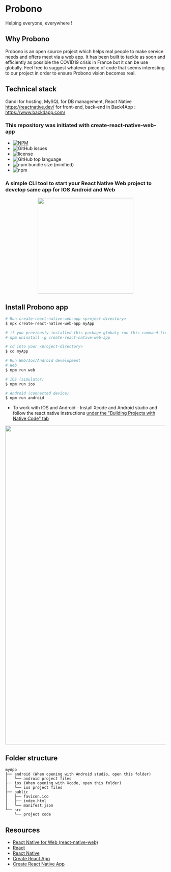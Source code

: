 # Probono
Helping everyone, everywhere !


## Why Probono
Probono is an open source project which helps real people to make service needs and offers meet via a web app. It has been built to tackle as soon and efficiently as possible the COVID19 crisis in France but it can be use globally. Feel free to suggest whatever piece of code that seems interesting to our project in order to ensure Probono vision becomes real.

## Technical stack
Gandi for hosting, MySQL for DB management, React Native https://reactnative.dev/ for front-end, back-end in Back4App : https://www.back4app.com/

### This repository was initiated with create-react-native-web-app

- [![NPM](https://nodei.co/npm/create-react-native-web-app.png)](https://npmjs.org/package/create-react-native-web-app)
- ![GitHub issues](https://img.shields.io/github/issues/orYoffe/create-react-native-web-app.svg)
- ![license](https://img.shields.io/github/license/orYoffe/create-react-native-web-app.svg)
- ![GitHub top language](https://img.shields.io/github/languages/top/orYoffe/create-react-native-web-app.svg)
- ![npm bundle size (minified)](https://img.shields.io/bundlephobia/min/create-react-native-web-app.svg)
- ![npm](https://img.shields.io/npm/v/create-react-native-web-app.svg)

### A simple CLI tool to start your React Native Web project to develop same app for IOS Android and Web

<p align="center" >
<img width="300"  src="https://raw.githubusercontent.com/orYoffe/create-react-native-web-app/master/template/src/logo.png">
</p>

## Install Probono app

```sh
# Run create-react-native-web-app <project-directory>
$ npx create-react-native-web-app myApp

# if you previously installed this package globaly run this command first to uninstall the previous version:
# npm uninstall -g create-react-native-web-app

# cd into your <project-directory>
$ cd myApp

# Run Web/Ios/Android development
# Web
$ npm run web

# IOS (simulator)
$ npm run ios

# Android (connected device)
$ npm run android

```

- To work with IOS and Android - Install Xcode and Android studio and follow the react native instructions [under the "Building Projects with Native Code" tab](http://facebook.github.io/react-native/docs/getting-started.html)

<p align="center" >
<img width="1000"  src="https://raw.githubusercontent.com/orYoffe/create-react-native-web-app/master/cli_preview.png">
</p>

## Folder structure

```
myApp
├── android (When opening with Android studio, open this folder)
│   └── android project files
├── ios (When opening with Xcode, open this folder)
│   └── ios project files
├── public
│   ├── favicon.ico
│   ├── index.html
│   └── manifest.json
└── src
    └── project code
```

## Resources

- [React Native for Web (react-native-web)](https://github.com/necolas/react-native-web)
- [React](https://reactjs.org/)
- [React Native](http://facebook.github.io/react-native/)
- [Create React App](https://github.com/facebook/create-react-app)
- [Create React Native App](https://github.com/react-community/create-react-native-app)
